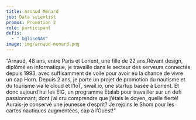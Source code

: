 ```yaml
---
title: Arnaud Ménard
job: Data scientist
promos: Promotion 2
role: participant
defis:
  - " b@liseNAV"
image: img/arnaud-menard.png
---
```

“Arnaud, 48 ans, entre Paris et Lorient, une fille de 22 ans.Rêvant design, diplômé en informatique, je travaille dans le secteur des serveurs connectés depuis 1993, avec suffisamment de voile pour avoir eu la chance de vivre un cap Horn. Depuis 2 ans, je porte un projet de promotion du nautisme et du tourisme via le cloud et l’IoT, swail.io, une startup basée à Lorient. Et donc aujourd’hui les EIG, un programme Etalab pour travailler sur un défi passionnant; dont j’ai cru comprendre que j’étais le doyen, quelle fierté! Aurais-je conservé une jeunesse d’esprit? Je rejoins le Shom pour les cartes nautiques augmentées, cap à l’Ouest!”